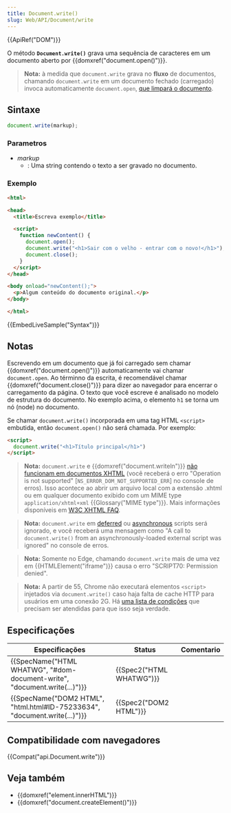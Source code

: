 ```yaml
---
title: Document.write()
slug: Web/API/Document/write
---
```


{{ApiRef("DOM")}}

O método **`Document.write()`** grava uma sequência de caracteres em um documento aberto por {{domxref("document.open()")}}.

> **Nota:** à medida que `document.write` grava no **fluxo** de documentos, chamando `document.write` em um documento fechado (carregado) invoca automaticamente `document.open`, [que limpará o documento](/pt-BR/docs/Web/API/document.open#Notes).

## Sintaxe

```js
document.write(markup);
```

### Parametros

- _markup_
  - : Uma string contendo o texto a ser gravado no documento.

### Exemplo

```html
<html>

<head>
  <title>Escreva exemplo</title>

  <script>
    function newContent() {
      document.open();
      document.write("<h1>Sair com o velho - entrar com o novo!</h1>");
      document.close();
    }
  </script>
</head>

<body onload="newContent();">
  <p>Algum conteúdo do documento original.</p>
</body>

</html>
```

{{EmbedLiveSample("Syntax")}}

## Notas

Escrevendo em um documento que já foi carregado sem chamar {{domxref("document.open()")}} automaticamente vai chamar `document.open`. Ao términno da escrita, é recomendável chamar {{domxref("document.close()")}} para dizer ao navegador para encerrar o carregamento da página. O texto que você escreve é analisado no modelo de estrutura do documento. No exemplo acima, o elemento `h1` se torna um nó (node) no documento.

Se chamar `document.write()` incorporada em uma tag HTML `<script>` embutida, então `document.open()` não será chamada. Por exemplo:

```html
<script>
  document.write("<h1>Título principal</h1>")
</script>
```

> **Nota:** `document.write` e {{domxref("document.writeln")}} [não funcionam em documentos XHTML](/pt-BR/docs/Archive/Web/Writing_JavaScript_for_HTML) (você receberá o erro "Operation is not supported" \[`NS_ERROR_DOM_NOT_SUPPORTED_ERR`] no console de erros). Isso acontece ao abrir um arquivo local com a extensão .xhtml ou em qualquer documento exibido com um MIME type `application/xhtml+xml` {{Glossary("MIME type")}}. Mais informações disponíveis em [W3C XHTML FAQ](http://www.w3.org/MarkUp/2004/xhtml-faq#docwrite).

> **Nota:** `document.write` em [deferred](/pt-BR/docs/Web/HTML/Element/script#attr-defer) ou [asynchronous](/pt-BR/docs/Web/HTML/Element/script#attr-async) scripts será ignorado, e você receberá uma mensagem como "A call to `document.write()` from an asynchronously-loaded external script was ignored" no console de erros.

> **Nota:** Somente no Edge, chamando `document.write` mais de uma vez em {{HTMLElement("iframe")}} causa o erro "SCRIPT70: Permission denied".

> **Nota:** A partir de 55, Chrome não executará elementos `<script>` injetados via `document.write()` caso haja falta de cache HTTP para usuários em uma conexão 2G. Há [uma lista de condições](https://developers.google.com/web/updates/2016/08/removing-document-write) que precisam ser atendidas para que isso seja verdade.

## Especificações

| Especificações                                                                                   | Status                           | Comentario |
| ------------------------------------------------------------------------------------------------ | -------------------------------- | ---------- |
| {{SpecName("HTML WHATWG", "#dom-document-write", "document.write(...)")}} | {{Spec2("HTML WHATWG")}} |            |
| {{SpecName("DOM2 HTML", "html.html#ID-75233634", "document.write(...)")}} | {{Spec2("DOM2 HTML")}}     |            |

## Compatibilidade com navegadores

{{Compat("api.Document.write")}}

## Veja também

- {{domxref("element.innerHTML")}}
- {{domxref("document.createElement()")}}
